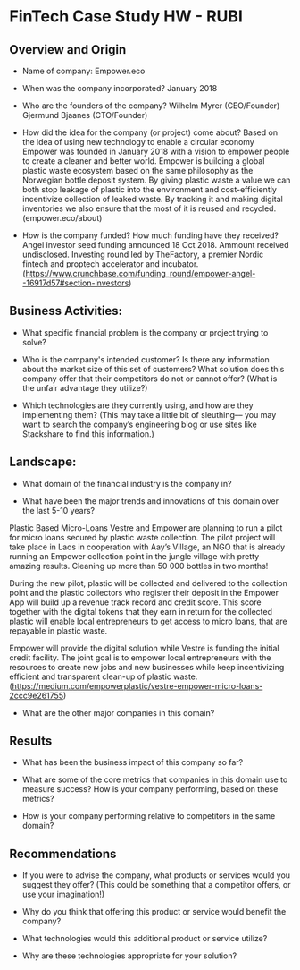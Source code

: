 # FinTech Case Study HW - RUBI

## Overview and Origin

* Name of company: Empower.eco

* When was the company incorporated? January 2018

* Who are the founders of the company?
Wilhelm Myrer (CEO/Founder)
Gjermund Bjaanes (CTO/Founder)

* How did the idea for the company (or project) come about?
Based on the idea of using new technology to enable a circular economy Empower was founded in January 2018 with a vision to empower people to create a cleaner and better world. Empower is building a global plastic waste ecosystem based on the same philosophy as the Norwegian bottle deposit system. By giving plastic waste a value we can both stop leakage of plastic into the environment and cost-efficiently incentivize collection of leaked waste. By tracking it and making digital inventories we also ensure that the most of it is reused and recycled. (empower.eco/about)

* How is the company funded? How much funding have they received?
Angel investor seed funding announced 18 Oct 2018. Ammount received undisclosed. Investing round led by TheFactory, a premier Nordic fintech and proptech accelerator and incubator. (https://www.crunchbase.com/funding_round/empower-angel--16917d57#section-investors)

## Business Activities:

* What specific financial problem is the company or project trying to solve?

* Who is the company's intended customer?  Is there any information about the market size of this set of customers?
What solution does this company offer that their competitors do not or cannot offer? (What is the unfair advantage they utilize?)

* Which technologies are they currently using, and how are they implementing them? (This may take a little bit of sleuthing–– you may want to search the company’s engineering blog or use sites like Stackshare to find this information.)


## Landscape:

* What domain of the financial industry is the company in?

* What have been the major trends and innovations of this domain over the last 5-10 years?

Plastic Based Micro-Loans
Vestre and Empower are planning to run a pilot for micro loans secured by plastic waste collection. The pilot project will take place in Laos in cooperation with Aay’s Village, an NGO that is already running an Empower collection point in the jungle village with pretty amazing results. Cleaning up more than 50 000 bottles in two months!

During the new pilot, plastic will be collected and delivered to the collection point and the plastic collectors who register their deposit in the Empower App will build up a revenue track record and credit score. This score together with the digital tokens that they earn in return for the collected plastic will enable local entrepreneurs to get access to micro loans, that are repayable in plastic waste.

Empower will provide the digital solution while Vestre is funding the initial credit facility. The joint goal is to empower local entrepreneurs with the resources to create new jobs and new businesses while keep incentivizing efficient and transparent clean-up of plastic waste.
(https://medium.com/empowerplastic/vestre-empower-micro-loans-2ccc9e261755)

* What are the other major companies in this domain?


## Results

* What has been the business impact of this company so far?

* What are some of the core metrics that companies in this domain use to measure success? How is your company performing, based on these metrics?

* How is your company performing relative to competitors in the same domain?


## Recommendations

* If you were to advise the company, what products or services would you suggest they offer? (This could be something that a competitor offers, or use your imagination!)

* Why do you think that offering this product or service would benefit the company?

* What technologies would this additional product or service utilize?

* Why are these technologies appropriate for your solution?
